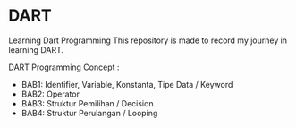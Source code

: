 # DART
Learning Dart Programming
This repository is made to record my journey in learning DART.

DART Programming Concept :
- BAB1: Identifier, Variable, Konstanta, Tipe Data / Keyword
- BAB2: Operator
- BAB3: Struktur Pemilihan / Decision
- BAB4: Struktur Perulangan / Looping
